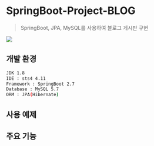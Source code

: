 # SpringBoot-Project-BLOG  
> SpringBoot, JPA, MySQL를 사용하여 블로그 게시판 구현

![](../header.png)

## 개발 환경 
```sh
JDK 1.8
IDE : sts4 4.11
Framework : SpringBoot 2.7
Database : MySQL 5.7
ORM : JPA(Hibernate)
```
## 사용 예제

## 주요 기능

